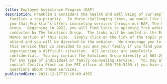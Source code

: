 ```yaml
---
title: Employee Assistance Program (EAP)
description: Franklin's considers the health and well being of our employees and
  families a top priority.  In these challenging times, we would like to remind
  you that Franklin's offers counseling services through our EAP, The Solutions
  Group.  Beginning in 2022, you will find links to upcoming free webinars
  conducted by The Solutions Group.  The links will be posted in the Employee
  Memos section of this site.  Simply click on the link of the topic you wish to
  attend and you will be directed to the webinar.  We encourage you to utilize
  this service that is provided to you and your family if you find yourself
  experiencing a difficult situation.  All services are completely
  confidential.  You may contact The Solutions Group directly at 505-254-3555
  for any type of individual or family counseling service.   You may also
  contact Cecilia Finch in the FEI office at 505-796-5455 if you have any
  questions about these services.
publishedDate: 2021-12-17T17:18:49.439Z
---
```

